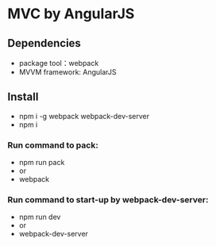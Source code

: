 
# MVC by AngularJS
## Dependencies
- package tool：webpack
- MVVM framework: AngularJS

## Install
- npm i -g webpack webpack-dev-server
- npm i

### Run command to pack:
- npm run pack
- or
- webpack

### Run command to start-up by webpack-dev-server:
- npm run dev
- or
- webpack-dev-server



    